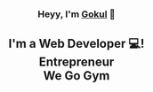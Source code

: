 
<h3 align="center">
Heyy, I'm <a href="" target="_blank" rel="noreferrer">Gokul</a> 👋
</h3>


<h2 align="center">
I'm a Web Developer 💻! <br>
Entrepreneur <br>
We Go Gym
</h2> 
